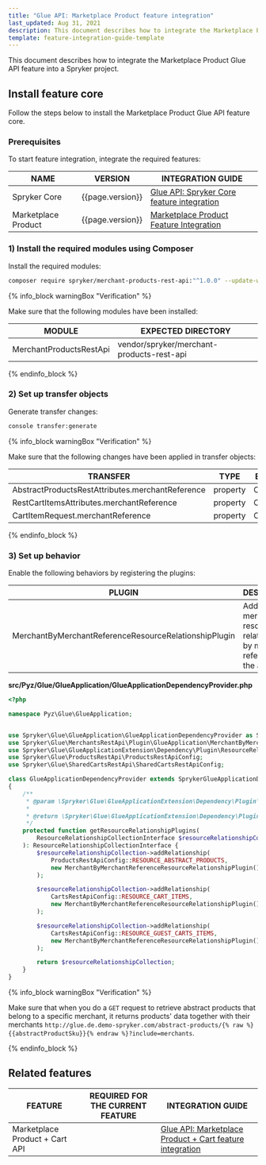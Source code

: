 ```yaml
---
title: "Glue API: Marketplace Product feature integration"
last_updated: Aug 31, 2021
description: This document describes how to integrate the Marketplace Product Glue API feature into a Spryker project.
template: feature-integration-guide-template
---
```


This document describes how to integrate the Marketplace Product Glue API feature into a Spryker project.

## Install feature core

Follow the steps below to install the Marketplace Product Glue API feature core.

### Prerequisites

To start feature integration, integrate the required features:

| NAME | VERSION | INTEGRATION GUIDE |
|-|-|-|
| Spryker Core | {{page.version}} | [Glue API: Spryker Core feature integration](/docs/scos/dev/feature-integration-guides/{{page.version}}/glue-api/glue-api-spryker-core-feature-integration.html)  |
| Marketplace Product | {{page.version}} | [Marketplace Product Feature Integration](/docs/marketplace/dev/feature-integration-guides/{{page.version}}/marketplace-product-feature-integration.html)|

### 1) Install the required modules using Composer

Install the required modules:

```bash
composer require spryker/merchant-products-rest-api:"^1.0.0" --update-with-dependencies
```

{% info_block warningBox "Verification" %}

Make sure that the following modules have been installed:

| MODULE | EXPECTED DIRECTORY |
|-|-|
| MerchantProductsRestApi | vendor/spryker/merchant-products-rest-api |

{% endinfo_block %}

### 2) Set up transfer objects

Generate transfer changes:

```bash
console transfer:generate
```

{% info_block warningBox "Verification" %}

Make sure that the following changes have been applied in transfer objects:

| TRANSFER | TYPE | EVENT| PATH |
|-|-|-|-|
| AbstractProductsRestAttributes.merchantReference | property | Created | src/Generated/Shared/Transfer/AbstractProductsRestAttributesTransfer |
| RestCartItemsAttributes.merchantReference | property | Created | src/Generated/Shared/Transfer/RestCartItemsAttributesTransfer |
| CartItemRequest.merchantReference | property | Created | src/Generated/Shared/Transfer/CartItemRequestTransfer |

{% endinfo_block %}

### 3) Set up behavior

Enable the following behaviors by registering the plugins:

| PLUGIN | DESCRIPTION | PREREQUISITES | NAMESPACE |
|-|-|-|-|
| MerchantByMerchantReferenceResourceRelationshipPlugin |  Adds merchants resources as relationship by merchant references in the attributes. |  | Spryker\Glue\MerchantsRestApi\Plugin\GlueApplication |

**src/Pyz/Glue/GlueApplication/GlueApplicationDependencyProvider.php**

```php
<?php

namespace Pyz\Glue\GlueApplication;


use Spryker\Glue\GlueApplication\GlueApplicationDependencyProvider as SprykerGlueApplicationDependencyProvider;
use Spryker\Glue\MerchantsRestApi\Plugin\GlueApplication\MerchantByMerchantReferenceResourceRelationshipPlugin;
use Spryker\Glue\GlueApplicationExtension\Dependency\Plugin\ResourceRelationshipCollectionInterface;
use Spryker\Glue\ProductsRestApi\ProductsRestApiConfig;
use Spryker\Glue\SharedCartsRestApi\SharedCartsRestApiConfig;

class GlueApplicationDependencyProvider extends SprykerGlueApplicationDependencyProvider
{
    /**
     * @param \Spryker\Glue\GlueApplicationExtension\Dependency\Plugin\ResourceRelationshipCollectionInterface $resourceRelationshipCollection
     *
     * @return \Spryker\Glue\GlueApplicationExtension\Dependency\Plugin\ResourceRelationshipCollectionInterface
     */
    protected function getResourceRelationshipPlugins(
        ResourceRelationshipCollectionInterface $resourceRelationshipCollection
    ): ResourceRelationshipCollectionInterface {
        $resourceRelationshipCollection->addRelationship(
            ProductsRestApiConfig::RESOURCE_ABSTRACT_PRODUCTS,
            new MerchantByMerchantReferenceResourceRelationshipPlugin()
        );

        $resourceRelationshipCollection->addRelationship(
            CartsRestApiConfig::RESOURCE_CART_ITEMS,
            new MerchantByMerchantReferenceResourceRelationshipPlugin()
        );

        $resourceRelationshipCollection->addRelationship(
            CartsRestApiConfig::RESOURCE_GUEST_CARTS_ITEMS,
            new MerchantByMerchantReferenceResourceRelationshipPlugin()
        );

        return $resourceRelationshipCollection;
    }
}
```

{% info_block warningBox "Verification" %}

Make sure that when you do a `GET` request to retrieve abstract products that belong to a specific merchant, it returns products' data together with their merchants `http://glue.de.demo-spryker.com/abstract-products/{% raw %}{{abstractProductSku}}{% endraw %}?include=merchants`.

{% endinfo_block %}

## Related features

| FEATURE | REQUIRED FOR THE CURRENT FEATURE | INTEGRATION GUIDE |
| -------------- | -------------------------------- | ----------------- |
| Marketplace Product + Cart API | | [Glue API: Marketplace Product + Cart feature integration](/docs/marketplace/dev/feature-integration-guides/{{page.version}}/glue/marketplace-product-cart-feature-integration.html) |